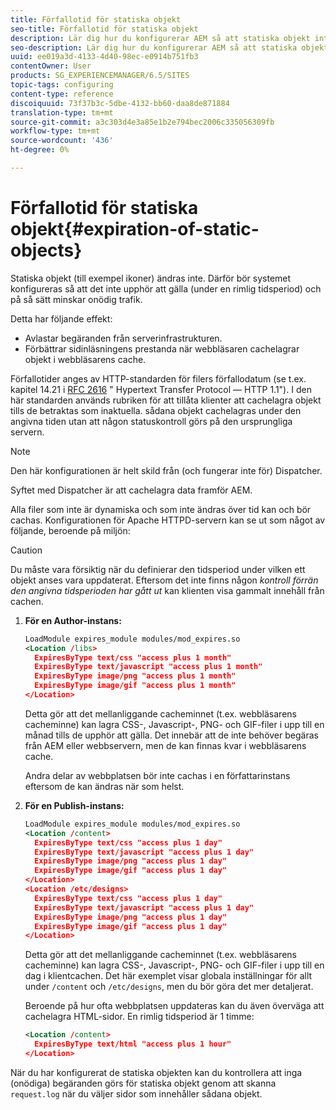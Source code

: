 ```yaml
---
title: Förfallotid för statiska objekt
seo-title: Förfallotid för statiska objekt
description: Lär dig hur du konfigurerar AEM så att statiska objekt inte förfaller (under en rimlig tidsperiod).
seo-description: Lär dig hur du konfigurerar AEM så att statiska objekt inte förfaller (under en rimlig tidsperiod).
uuid: ee019a3d-4133-4d40-98ec-e0914b751fb3
contentOwner: User
products: SG_EXPERIENCEMANAGER/6.5/SITES
topic-tags: configuring
content-type: reference
discoiquuid: 73f37b3c-5dbe-4132-bb60-daa8de871884
translation-type: tm+mt
source-git-commit: a3c303d4e3a85e1b2e794bec2006c335056309fb
workflow-type: tm+mt
source-wordcount: '436'
ht-degree: 0%

---
```



# Förfallotid för statiska objekt{#expiration-of-static-objects}

Statiska objekt (till exempel ikoner) ändras inte. Därför bör systemet konfigureras så att det inte upphör att gälla (under en rimlig tidsperiod) och på så sätt minskar onödig trafik.

Detta har följande effekt:

* Avlastar begäranden från serverinfrastrukturen.
* Förbättrar sidinläsningens prestanda när webbläsaren cachelagrar objekt i webbläsarens cache.

Förfallotider anges av HTTP-standarden för filers förfallodatum (se t.ex. kapitel 14.21 i [RFC 2616](https://www.ietf.org/rfc/rfc2616.txt) &quot; Hypertext Transfer Protocol — HTTP 1.1&quot;). I den här standarden används rubriken för att tillåta klienter att cachelagra objekt tills de betraktas som inaktuella. sådana objekt cachelagras under den angivna tiden utan att någon statuskontroll görs på den ursprungliga servern.

>[!NOTE]
>
>Den här konfigurationen är helt skild från (och fungerar inte för) Dispatcher.
>
>Syftet med Dispatcher är att cachelagra data framför AEM.

Alla filer som inte är dynamiska och som inte ändras över tid kan och bör cachas. Konfigurationen för Apache HTTPD-servern kan se ut som något av följande, beroende på miljön:

>[!CAUTION]
>
>Du måste vara försiktig när du definierar den tidsperiod under vilken ett objekt anses vara uppdaterat. Eftersom det inte finns någon *kontroll förrän den angivna tidsperioden har gått ut* kan klienten visa gammalt innehåll från cachen.

1. **För en Author-instans:**

   ```xml
   LoadModule expires_module modules/mod_expires.so
   <Location /libs>
     ExpiresByType text/css "access plus 1 month"
     ExpiresByType text/javascript "access plus 1 month"
     ExpiresByType image/png "access plus 1 month"
     ExpiresByType image/gif "access plus 1 month"
   </Location>
   ```

   Detta gör att det mellanliggande cacheminnet (t.ex. webbläsarens cacheminne) kan lagra CSS-, Javascript-, PNG- och GIF-filer i upp till en månad tills de upphör att gälla. Det innebär att de inte behöver begäras från AEM eller webbservern, men de kan finnas kvar i webbläsarens cache.

   Andra delar av webbplatsen bör inte cachas i en författarinstans eftersom de kan ändras när som helst.

1. **För en Publish-instans:**

   ```xml
   LoadModule expires_module modules/mod_expires.so
   <Location /content>
     ExpiresByType text/css "access plus 1 day"
     ExpiresByType text/javascript "access plus 1 day"
     ExpiresByType image/png "access plus 1 day"
     ExpiresByType image/gif "access plus 1 day"
   </Location>
   <Location /etc/designs>
     ExpiresByType text/css "access plus 1 day"
     ExpiresByType text/javascript "access plus 1 day"
     ExpiresByType image/png "access plus 1 day"
     ExpiresByType image/gif "access plus 1 day"
   </Location>
   ```

   Detta gör att det mellanliggande cacheminnet (t.ex. webbläsarens cacheminne) kan lagra CSS-, Javascript-, PNG- och GIF-filer i upp till en dag i klientcachen. Det här exemplet visar globala inställningar för allt under `/content` och `/etc/designs`, men du bör göra det mer detaljerat.

   Beroende på hur ofta webbplatsen uppdateras kan du även överväga att cachelagra HTML-sidor. En rimlig tidsperiod är 1 timme:

   ```xml
   <Location /content>
     ExpiresByType text/html "access plus 1 hour"
   </Location>
   ```

När du har konfigurerat de statiska objekten kan du kontrollera att inga (onödiga) begäranden görs för statiska objekt genom att skanna `request.log` när du väljer sidor som innehåller sådana objekt.
